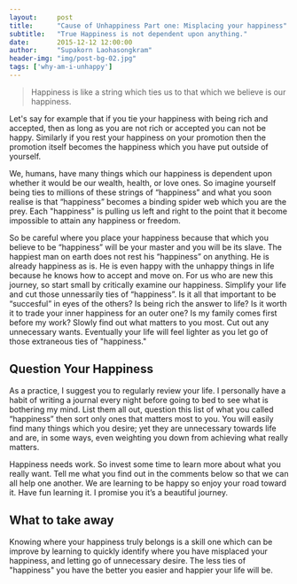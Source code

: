```yaml
---
layout:     post
title:      "Cause of Unhappiness Part one: Misplacing your happiness"
subtitle:   "True Happiness is not dependent upon anything."
date:       2015-12-12 12:00:00
author:     "Supakorn Laohasongkram"
header-img: "img/post-bg-02.jpg"
tags: ['why-am-i-unhappy']
---
```


<blockquote>Happiness is like a string which ties us to that which we believe is our happiness.</blockquote>

<p>Let's say for example that if you tie your happiness with being rich and accepted, then as long as you are not rich or accepted you can not be happy. Similarly if you rest your happiness on your promotion then the promotion itself becomes the happiness which you have put outside of yourself.</p>

<p>We, humans, have many things which our happiness is dependent upon whether it would be our wealth, health, or love ones. So imagine yourself being ties to millions of these strings of &ldquo;happiness&rdquo; and what you soon realise is that &ldquo;happiness&rdquo; becomes a binding spider web which you are the prey. Each "happiness" is pulling us left and right to the point that it become impossible to attain any happiness or freedom.</p>

<p>So be careful where you place your happiness because that which you believe to be &ldquo;happiness&rdquo; will be your master and you will be its slave. The happiest man on earth does not rest his &ldquo;happiness&rdquo; on anything. He is already happiness as is. He is even happy with the unhappy things in life because he knows how to accept and move on. For us who are new this journey, so start small by critically examine our happiness. Simplify your life and cut those unnessarily ties of &ldquo;happiness&rdquo;. Is it all that important to be &ldquo;succesful&rdquo; in eyes of the others? Is being rich the answer to life? Is it worth it to trade your inner happiness for an outer one? Is my family comes first before my work? Slowly find out what matters to you most. Cut out any unnecessary wants. Eventually your life will feel lighter as you let go of those extraneous ties of "happiness."&nbsp;
</p>

<h2 class="section-heading">Question Your Happiness</h2>

<p>As a practice, I suggest you to regularly review your life. I personally have a habit of writing a journal every night before going to bed to see what is bothering my mind. List them all out, question this list of what you called &ldquo;happiness&rdquo; then sort only ones that matters most to you. You will easily find many things which you desire; yet they are unnecessary towards life and are, in some ways, even weighting you down from achieving what really matters.</p>

<p>Happiness needs work. So invest some time to learn more about what you really want. Tell me what you find out in the comments below so that we can all help one another. We are learning to be happy so enjoy your road toward it. Have fun learning it. I promise you it&rsquo;s a beautiful journey.</p>

<h2 class="section-heading">What to take away</h2>

<p>Knowing where your happiness truly belongs is a skill one which can be improve by learning to quickly identify where you have misplaced your happiness, and letting go of unnecessary desire. The less ties of "happiness" you have the better you easier and happier your life will be.</p>